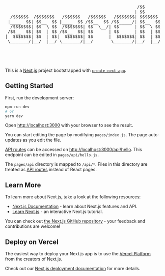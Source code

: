 <pre>

                                                   /$$                
                                                  | $$                
  /$$$$$$  /$$$$$$$   /$$$$$$   /$$$$$$   /$$$$$$$| $$$$$$$  /$$   /$$
 |____  $$| $$__  $$ |____  $$ /$$__  $$ /$$_____/| $$__  $$| $$  | $$
  /$$$$$$$| $$  \ $$  /$$$$$$$| $$  \__/| $$      | $$  \ $$| $$  | $$
 /$$__  $$| $$  | $$ /$$__  $$| $$      | $$      | $$  | $$| $$  | $$
|  $$$$$$$| $$  | $$|  $$$$$$$| $$      |  $$$$$$$| $$  | $$|  $$$$$$$
 \_______/|__/  |__/ \_______/|__/       \_______/|__/  |__/ \____  $$
                                                             /$$  | $$
                                                            |  $$$$$$/
                                                             \______/ 

</pre>


This is a [Next.js](https://nextjs.org/) project bootstrapped with [`create-next-app`](https://github.com/vercel/next.js/tree/canary/packages/create-next-app).

## Getting Started

First, run the development server:

```bash
npm run dev
# or
yarn dev
```

Open [http://localhost:3000](http://localhost:3000) with your browser to see the result.

You can start editing the page by modifying `pages/index.js`. The page auto-updates as you edit the file.

[API routes](https://nextjs.org/docs/api-routes/introduction) can be accessed on [http://localhost:3000/api/hello](http://localhost:3000/api/hello). This endpoint can be edited in `pages/api/hello.js`.

The `pages/api` directory is mapped to `/api/*`. Files in this directory are treated as [API routes](https://nextjs.org/docs/api-routes/introduction) instead of React pages.

## Learn More

To learn more about Next.js, take a look at the following resources:

- [Next.js Documentation](https://nextjs.org/docs) - learn about Next.js features and API.
- [Learn Next.js](https://nextjs.org/learn) - an interactive Next.js tutorial.

You can check out [the Next.js GitHub repository](https://github.com/vercel/next.js/) - your feedback and contributions are welcome!

## Deploy on Vercel

The easiest way to deploy your Next.js app is to use the [Vercel Platform](https://vercel.com/new?utm_medium=default-template&filter=next.js&utm_source=create-next-app&utm_campaign=create-next-app-readme) from the creators of Next.js.

Check out our [Next.js deployment documentation](https://nextjs.org/docs/deployment) for more details.
